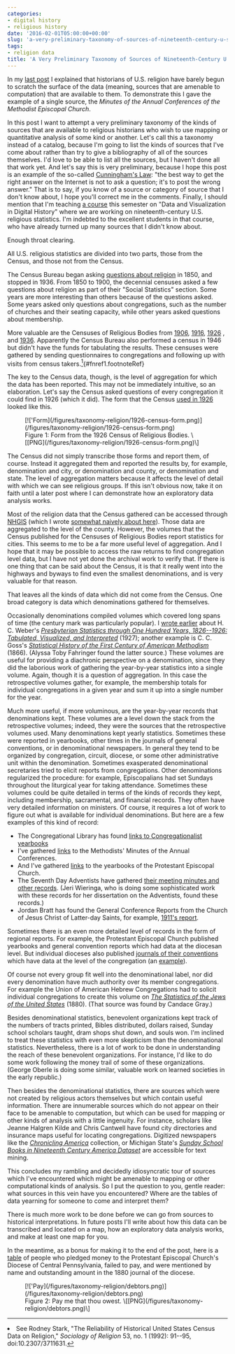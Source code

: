 ```yaml
---
categories:
- digital history
- religious history
date: '2016-02-01T05:00:00+00:00'
slug: 'a-very-preliminary-taxonomy-of-sources-of-nineteenth-century-u-s-religious-data'
tags:
- religion data
title: 'A Very Preliminary Taxonomy of Sources of Nineteenth-Century U.S. Religious Data'
---
```


In my [last post](http://usreligion.blogspot.com/2016/01/Where-the-Problem-with-Historical-Data-about-U-S-Religion-Really-Lies.html) I explained that historians of U.S. religion have barely begun to scratch the surface of the data (meaning, sources that are amenable to computation) that are available to them. To demonstrate this I gave the example of a single source, the *Minutes of the Annual Conferences of the Methodist Episcopal Church*.

In this post I want to attempt a very preliminary taxonomy of the kinds of sources that are available to religious historians who wish to use mapping or quantitative analysis of some kind or another. Let's call this a taxonomy instead of a catalog, because I'm going to list the kinds of sources that I've come about rather than try to give a bibliography of all of the sources themselves. I'd love to be able to list all the sources, but I haven't done all that work yet. And let's say this is very preliminary, because I hope this post is an example of the so-called [Cunningham's Law](https://meta.wikimedia.org/wiki/Cunningham%27s_Law): "the best way to get the right answer on the Internet is not to ask a question; it's to post the wrong answer." That is to say, if you know of a source or category of source that I don't know about, I hope you'll correct me in the comments. Finally, I should mention that I'm teaching [a course](http://lincolnmullen.com/courses/data-dh.2016/) this semester on "Data and Visualization in Digital History" where we are working on nineteenth-century U.S. religious statistics. I'm indebted to the excellent students in that course, who have already turned up many sources that I didn't know about.

Enough throat clearing.

All U.S. religious statistics are divided into two parts, those from the Census, and those not from the Census.

<!--more-->
The Census Bureau began asking [questions about religion](https://ask.census.gov/faq.php?id=5000&faqId=29) in 1850, and stopped in 1936. From 1850 to 1900, the decennial censuses asked a few questions about religion as part of their "Social Statistics" section. Some years are more interesting than others because of the questions asked. Some years asked only questions about congregations, such as the number of churches and their seating capacity, while other years asked questions about membership.

More valuable are the Censuses of Religious Bodies from [1906](http://catalog.hathitrust.org/Record/001408064), [1916](http://catalog.hathitrust.org/Record/001408065), [1926](http://catalog.hathitrust.org/Record/001408066) , and [1936](http://catalog.hathitrust.org/Record/001408067). Apparently the Census Bureau also performed a census in 1946 but didn't have the funds for tabulating the results. These censuses were gathered by sending questionnaires to congregations and following up with visits from census takers.[<sup>1</sup>](#fn1){\#fnref1.footnoteRef}

The key to the Census data, though, is the level of aggregation for which the data has been reported. This may not be immediately intuitive, so an elaboration. Let's say the Census asked questions of every congregation it could find in 1926 (which it did). The form that the Census [used in 1926](http://www2.census.gov/prod2/decennial/documents/13949806v1ch1.pdf) looked like this.
<figure id="figure-1">
[!['Form](/figures/taxonomy-religion/1926-census-form.png)](/figures/taxonomy-religion/1926-census-form.png)
<figcaption>
Figure 1: Form from the 1926 Census of Religious Bodies. \[[PNG](/figures/taxonomy-religion/1926-census-form.png)\]
</figcaption>
</figure>
The Census did not simply transcribe those forms and report them, of course. Instead it aggregated them and reported the results by, for example, denomination and city, or denomination and county, or denomination and state. The level of aggregation matters because it affects the level of detail with which we can see religious groups. If this isn't obvious now, take it on faith until a later post where I can demonstrate how an exploratory data analysis works.

Most of the religion data that the Census gathered can be accessed through [NHGIS](https://nhgis.org/) (which I wrote [somewhat naively about here](http://usreligion.blogspot.com/2013/10/historical-religion-data-in-nhgis-and.html)). Those data are aggregated to the level of the county. However, the volumes that the Census published for the Censuses of Religious Bodies report statistics for cities. This seems to me to be a far more useful level of aggregation. And I hope that it may be possible to access the raw returns to find congregation level data, but I have not yet done the archival work to verify that. If there is one thing that can be said about the Census, it is that it really went into the highways and byways to find even the smallest denominations, and is very valuable for that reason.

That leaves all the kinds of data which did not come from the Census. One broad category is data which denominations gathered for themselves.

Occasionally denominations compiled volumes which covered long spans of time (the century mark was particularly popular). I [wrote earlier](http://usreligion.blogspot.com/2014/08/visualizing-presbyterian-statistics.html) about H. C. Weber's *[Presbyterian Statistics through One Hundred Years, 1826--1926: Tabulated, Visualized, and Interpreted](http://catalog.hathitrust.org/Record/007109885)* (1927); another example is C. C. Goss's *[Statistical History of the First Century of American Methodism](http://catalog.hathitrust.org/Record/008626507)* (1866). (Alyssa Toby Fahringer found the latter source.) These volumes are useful for providing a diachronic perspective on a denomination, since they did the laborious work of gathering the year-by-year statistics into a single volume. Again, though it is a question of aggregation. In this case the retrospective volumes gather, for example, the membership totals for individual congregations in a given year and sum it up into a single number for the year.

Much more useful, if more voluminous, are the year-by-year records that denominations kept. These volumes are a level down the stack from the retrospective volumes; indeed, they were the sources that the retrospective volumes used. Many denominations kept yearly statistics. Sometimes these were reported in yearbooks, other times in the journals of general conventions, or in denominational newspapers. In general they tend to be organized by congregation, circuit, diocese, or some other administrative unit within the denomination. Sometimes exasperated denominational secretaries tried to elicit reports from congregations. Other denominations regularized the procedure: for example, Episcopalians had set Sundays throughout the liturgical year for taking attendance. Sometimes these volumes could be quite detailed in terms of the kinds of records they kept, including membership, sacramental, and financial records. They often have very detailed information on ministers. Of course, it requires a lot of work to figure out what is available for individual denominations. But here are a few examples of this kind of record:

-   The Congregational Library has found [links to Congregationalist yearbooks](http://www.congregationallibrary.org/periodicals/yearbooks)
-   I've gathered [links](http://notebook.lincolnmullen.com/Methodist%20Minutes%20of%20the%20Annual%20Conferences) to the Methodists' Minutes of the Annual Conferences.
-   And I've gathered [links](http://notebook.lincolnmullen.com/Protestant%20Episcopal%20Church%20yearbooks) to the yearbooks of the Protestant Episcopal Church.
-   The Seventh Day Adventists have gathered [their meeting minutes and other records](http://documents.adventistarchives.org/default.aspx). (Jeri Wieringa, who is doing some sophisticated work with these records for her dissertation on the Adventists, found these records.)
-   Jordan Bratt has found the General Conference Reports from the Church of Jesus Christ of Latter-day Saints, for example, [1911's report](Conference%20reports%20of%20The%20Church%20of%20Jesus%20Christ%20of%20Latter-day%20Saints).

Sometimes there is an even more detailed level of records in the form of regional reports. For example, the Protestant Episcopal Church published yearbooks and general convention reports which had data at the diocesan level. But individual dioceses also published [journals of their conventions](http://catalog.hathitrust.org/Search/Home?lookfor=annual%20convention%20diocese&searchtype=all&ft=ft&setft=true) which have data at the level of the congregation (an [example](http://babel.hathitrust.org/cgi/pt?id=nyp.33433070790765;view=1up;seq=106)).

Of course not every group fit well into the denominational label, nor did every denomination have much authority over its member congregations. For example the Union of American Hebrew Congregations had to solicit individual congregations to create this volume on *[The Statistics of the Jews of the United States](http://babel.hathitrust.org/cgi/pt?id=hvd.hnrqec;view=1up;seq=5)* (1880). (That source was found by Candace Gray.)

Besides denominational statistics, benevolent organizations kept track of the numbers of tracts printed, Bibles distributed, dollars raised, Sunday school scholars taught, dram shops shut down, and souls won. I'm inclined to treat these statistics with even more skepticism than the denominational statistics. Nevertheless, there is a lot of work to be done in understanding the reach of these benevolent organizations. For instance, I'd like to do some work following the money trail of some of these organizations. (George Oberle is doing some similar, valuable work on learned societies in the early republic.)

Then besides the denominational statistics, there are sources which were not created by religious actors themselves but which contain useful information. There are innumerable sources which do not appear on their face to be amenable to computation, but which can be used for mapping or other kinds of analysis with a little ingenuity. For instance, scholars like Jeanne Halgren Kilde and Chris Cantwell have found city directories and insurance maps useful for locating congregations. Digitized newspapers like the *[Chronicling America](http://chroniclingamerica.loc.gov/)* collection, or Michigan State's *[Sunday School Books in Nineteenth Century America Dataset](https://www.lib.msu.edu/ssbdata/)* are accessible for text mining.

This concludes my rambling and decidedly idiosyncratic tour of sources which I've encountered which might be amenable to mapping or other computational kinds of analysis. So I put the question to you, gentle reader: what sources in this vein have you encountered? Where are the tables of data yearning for someone to come and interpret them?

There is much more work to be done before we can go from sources to historical interpretations. In future posts I'll write about how this data can be transcribed and located on a map, how an exploratory data analysis works, and make at least one map for you.

In the meantime, as a bonus for making it to the end of the post, here is a [table](http://babel.hathitrust.org/cgi/pt?id=wu.89072975139;view=1up;seq=110) of people who pledged money to the Protestant Episcopal Church's Diocese of Central Pennsylvania, failed to pay, and were mentioned by name and outstanding amount in the 1880 journal of the diocese.
<figure id="figure-2">
[!['Pay](/figures/taxonomy-religion/debtors.png)](/figures/taxonomy-religion/debtors.png)
<figcaption>
Figure 2: Pay me that thou owest. \[[PNG](/figures/taxonomy-religion/debtors.png)\]
</figcaption>
</figure>
<section class="footnotes">

------------------------------------------------------------------------

<li id="fn1">
See Rodney Stark, "The Reliability of Historical United States Census Data on Religion," <em>Sociology of Religion</em> 53, no. 1 (1992): 91--95, doi:10.2307/3711631.<a href="#fnref1">↩</a>
</li>
</section>
